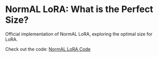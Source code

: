 # NormAL LoRA: What is the Perfect Size?
Official implementation of NormAL LoRA, exploring the optimal size for LoRA.

Check out the code: [NormAL LoRA Code](https://anonymous.4open.science/r/NormAL-LoRA-EB38)
